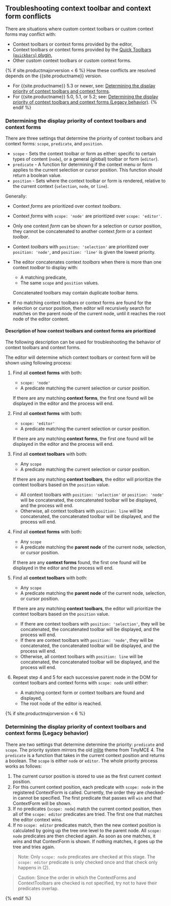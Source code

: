 <a class="anchor" id="contexttoolbarpriority"></a><a class="anchor" id="contextformpriority"></a>

## Troubleshooting context toolbar and context form conflicts

There are situations where custom context toolbars or custom context forms may conflict with:

  - Context toolbars or context forms provided by the editor,
  - Context toolbars or context forms provided by the [Quick Toolbars (`quickbars`) plugin]({{site.baseurl}}/plugins/quickbars/),
  - Other custom context toolbars or custom context forms.

{% if site.productmajorversion < 6 %}
How these conflicts are resolved depends on the {{site.productname}} version.

- For {{site.productname}} 5.3 or newer, see: [Determining the display priority of context toolbars and context forms](#determiningthedisplaypriorityofcontexttoolbarsandcontextforms).
- For {{site.productname}} 5.0, 5.1, or 5.2; see: [Determining the display priority of context toolbars and context forms (Legacy behavior)](#determiningthedisplaypriorityofcontexttoolbarsandcontextformslegacybehavior).
{% endif %}

### Determining the display priority of context toolbars and context forms

There are three settings that determine the priority of context toolbars and context forms: `scope`, `predicate`, and `position`.

- `scope` - Sets the context toolbar or form as either: specific to certain types of content (`node`), or a general (global) toolbar or form (`editor`).
- `predicate` - A function for determining if the context menu or form applies to the current selection or cursor position. This function should return a boolean value.
- `position` - Sets where the context toolbar or form is rendered, relative to the current context (`selection`, `node`, or `line`).

Generally:

- Context _forms_ are prioritized over context _toolbars_.
- Context _forms_ with `scope: 'node'` are prioritized over `scope: 'editor'`.
- Only one context _form_ can be shown for a selection or cursor position, they cannot be concatenated to another context _form_ or a context _toolbar_.
- Context _toolbars_ with `position: 'selection'` are prioritized over `position: 'node'`, and `position: 'line'` is given the lowest priority.
- The editor concatenates context _toolbars_ when there is more than one context _toolbar_ to display with:

    - A matching predicate,
    - The same `scope` and `position` values.

  Concatenated toolbars may contain duplicate toolbar items.

- If no matching context toolbars or context forms are found for the selection or cursor position, then editor will recursively search for matches on the parent node of the current node, until it reaches the root node of the editor content.

#### Description of how context toolbars and context forms are prioritized

The following description can be used for troubleshooting the behavior of context toolbars and context forms.

The editor will determine which context toolbars or context form will be shown using following process:

1. Find all **context forms** with both:

    - `scope: 'node'`
    - A predicate matching the current selection or cursor position.

    If there are any matching **context forms**, the first one found will be displayed in the editor and the process will end.

2. Find all **context forms** with both:

    - `scope: 'editor'`
    - A predicate matching the current selection or cursor position.

    If there are any matching **context forms**, the first one found will be displayed in the editor and the process will end.

3. Find all **context toolbars** with both:

    - Any `scope`
    - A predicate matching the current selection or cursor position.

    If there are any matching **context toolbars**, the editor will prioritize the context toolbars based on the `position` value.

    - All context toolbars with `position: 'selection'` or `position: 'node'` will be concatenated, the concatenated toolbar will be displayed, and the process will end.
    - Otherwise, all context toolbars with `position: line` will be concatenated, the concatenated toolbar will be displayed, and the process will end.

4. Find all **context forms** with both:

    - Any `scope`
    - A predicate matching the **parent node** of the current node, selection, or cursor position.

    If there are any **context forms** found, the first one found will be displayed in the editor and the process will end.

5. Find all **context toolbars** with both:

    - Any `scope`
    - A predicate matching the **parent node** of the current node, selection, or cursor position.

    If there are any matching **context toolbars**, the editor will prioritize the context toolbars based on the `position` value.

    - If there are context toolbars with `position: 'selection'`, they will be concatenated, the concatenated toolbar will be displayed, and the process will end.
    - If there are context toolbars with `position: 'node'`, they will be concatenated, the concatenated toolbar will be displayed, and the process will end.
    - Otherwise, all context toolbars with `position: line` will be concatenated, the concatenated toolbar will be displayed, and the process will end.

6. Repeat step 4 and 5 for each successive parent node in the DOM for context toolbars and context forms with `scope: node` until either:

    - A matching context form or context toolbars are found and displayed,
    - The root node of the editor is reached.

{% if site.productmajorversion < 6 %}
### Determining the display priority of context toolbars and context forms (Legacy behavior)

There are two settings that determine determine the priority: `predicate` and `scope`. The priority system mirrors the old [inlite]({{site.url}}/docs-4x/themes/inlite/#quicklink) theme from TinyMCE 4. The `predicate` is a function that takes in the current context position and returns a boolean. The `scope` is either `node` or `editor`. The whole priority process works as follows:

1. The current cursor position is stored to use as the first current context position.
2. For this current context position, each predicate with `scope: node` in the registered ContextForm is called. Currently, the order they are checked-in cannot be specified. The first predicate that passes will `win` and that ContextForm will be shown.
3. If no predicates (`scope: node`) match the current context position, then all of the `scope: editor` predicates are tried. The first one that matches the editor context wins.
4. If no `scope: editor` predicates match, then the new context position is calculated by going up the tree one level to the parent node. All `scope: node` predicates are then checked again. As soon as one matches, it *wins* and that ContextForm is shown. If nothing matches, it goes up the tree and tries again.

> Note: Only `scope: node` predicates are checked at this stage. The `scope: editor` predicate is only checked once and that check only happens in (2).

> Caution: Since the order in which the ContextForms and ContextToolbars are checked is not specified, try not to have their predicates overlap.

{% endif %}